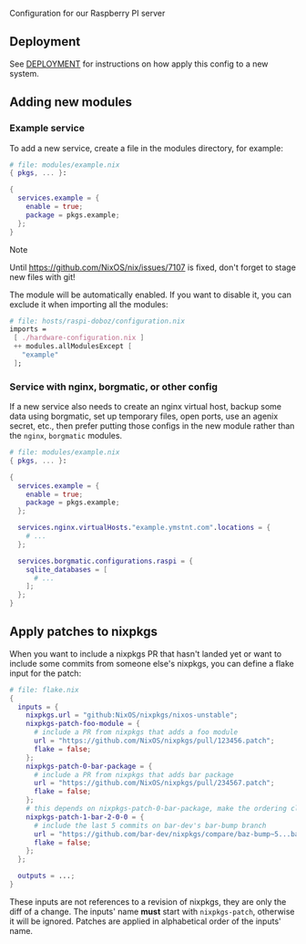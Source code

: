 Configuration for our Raspberry PI server

## Deployment

See [DEPLOYMENT](DEPLOYMENT.md) for instructions on how apply this config to a new system.

## Adding new modules

### Example service

To add a new service, create a file in the modules directory, for example:

```nix
# file: modules/example.nix
{ pkgs, ... }:

{
  services.example = {
    enable = true;
    package = pkgs.example;
  };
}
```

> [!NOTE]
> Until https://github.com/NixOS/nix/issues/7107 is fixed, don't forget to stage new files with git!

The module will be automatically enabled. If you want to disable it, you can exclude it when importing all the modules:

```nix
# file: hosts/raspi-doboz/configuration.nix
imports =
 [ ./hardware-configuration.nix ]
 ++ modules.allModulesExcept [
   "example"
 ];
```

### Service with nginx, borgmatic, or other config

If a new service also needs to create an nginx virtual host, backup some data using borgmatic, set up temporary files, open ports, use an agenix secret, etc., then prefer putting those configs in the new module rather than the `nginx`, `borgmatic` modules.

```nix
# file: modules/example.nix
{ pkgs, ... }:

{
  services.example = {
    enable = true;
    package = pkgs.example;
  };

  services.nginx.virtualHosts."example.ymstnt.com".locations = {
    # ...
  };

  services.borgmatic.configurations.raspi = {
    sqlite_databases = [
      # ...
    ];
  };
}
```

## Apply patches to nixpkgs

When you want to include a nixpkgs PR that hasn't landed yet or want to include some commits from someone else's nixpkgs, you can define a flake input for the patch:

```nix
# file: flake.nix
{
  inputs = {
    nixpkgs.url = "github:NixOS/nixpkgs/nixos-unstable";
    nixpkgs-patch-foo-module = {
      # include a PR from nixpkgs that adds a foo module
      url = "https://github.com/NixOS/nixpkgs/pull/123456.patch";
      flake = false;
    };
    nixpkgs-patch-0-bar-package = {
      # include a PR from nixpkgs that adds bar package
      url = "https://github.com/NixOS/nixpkgs/pull/234567.patch";
      flake = false;
    };
    # this depends on nixpkgs-patch-0-bar-package, make the ordering clear by using a bigger number at the start
    nixpkgs-patch-1-bar-2-0-0 = {
      # include the last 5 commits on bar-dev's bar-bump branch
      url = "https://github.com/bar-dev/nixpkgs/compare/baz-bump~5...baz-bump.patch";
      flake = false;
    };
  };

  outputs = ...;
}
```

These inputs are not references to a revision of nixpkgs, they are only the diff of a change.
The inputs' name **must** start with `nixpkgs-patch`, otherwise it will be ignored.
Patches are applied in alphabetical order of the inputs' name.

